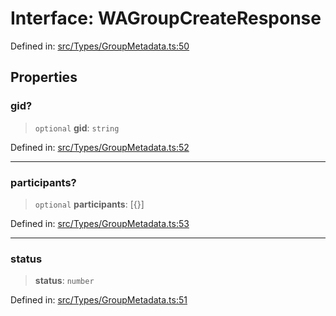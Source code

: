 # Interface: WAGroupCreateResponse

Defined in: [src/Types/GroupMetadata.ts:50](https://github.com/Fokusdotid/Baileys/blob/e5a24e138f3b69cf124e0406999e537d5c9a6c18/src/Types/GroupMetadata.ts#L50)

## Properties

### gid?

> `optional` **gid**: `string`

Defined in: [src/Types/GroupMetadata.ts:52](https://github.com/Fokusdotid/Baileys/blob/e5a24e138f3b69cf124e0406999e537d5c9a6c18/src/Types/GroupMetadata.ts#L52)

***

### participants?

> `optional` **participants**: \[\{\}\]

Defined in: [src/Types/GroupMetadata.ts:53](https://github.com/Fokusdotid/Baileys/blob/e5a24e138f3b69cf124e0406999e537d5c9a6c18/src/Types/GroupMetadata.ts#L53)

***

### status

> **status**: `number`

Defined in: [src/Types/GroupMetadata.ts:51](https://github.com/Fokusdotid/Baileys/blob/e5a24e138f3b69cf124e0406999e537d5c9a6c18/src/Types/GroupMetadata.ts#L51)
